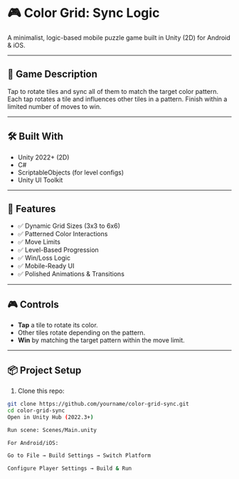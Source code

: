 # 🎮 Color Grid: Sync Logic

A minimalist, logic-based mobile puzzle game built in Unity (2D) for Android & iOS.

---

## 🧠 Game Description

Tap to rotate tiles and sync all of them to match the target color pattern. Each tap rotates a tile and influences other tiles in a pattern. Finish within a limited number of moves to win.

---

## 🛠️ Built With

- Unity 2022+ (2D)
- C#
- ScriptableObjects (for level configs)
- Unity UI Toolkit

---

## 🧩 Features

- ✅ Dynamic Grid Sizes (3x3 to 6x6)
- ✅ Patterned Color Interactions
- ✅ Move Limits
- ✅ Level-Based Progression
- ✅ Win/Loss Logic
- ✅ Mobile-Ready UI
- ✅ Polished Animations & Transitions

---

## 🎮 Controls

- **Tap** a tile to rotate its color.
- Other tiles rotate depending on the pattern.
- **Win** by matching the target pattern within the move limit.

---

## 📦 Project Setup

1. Clone this repo:
```bash
git clone https://github.com/yourname/color-grid-sync.git
cd color-grid-sync
Open in Unity Hub (2022.3+)

Run scene: Scenes/Main.unity

For Android/iOS:

Go to File → Build Settings → Switch Platform

Configure Player Settings → Build & Run
